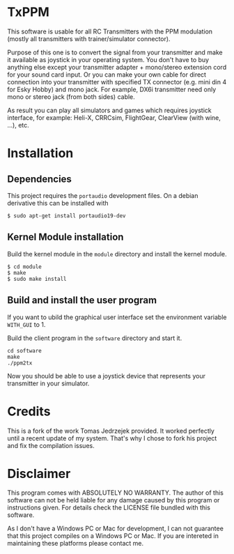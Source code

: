 # TxPPM

This software is usable for all RC Transmitters with the PPM modulation
(mostly all transmitters with trainer/simulator connector).

Purpose of this one is to convert the signal from your transmitter
and make it available as joystick in your operating system.
You don't have to buy anything else except your transmitter
adapter + mono/stereo extension cord for your sound card input.
Or you can make your own cable for direct connection into your transmitter
with specified TX connector (e.g. mini din 4 for Esky Hobby) and mono jack.
For example, DX6i transmitter need only mono or stereo jack (from both sides) cable.

As result you can play all simulators and games which requires joystick interface,
for example: Heli-X, CRRCsim, FlightGear, ClearView (with wine, ...), etc.

# Installation

## Dependencies

This project requires the ```portaudio``` development files.
On a debian derivative this can be installed with
```
$ sudo apt-get install portaudio19-dev
```

## Kernel Module installation

Build the kernel module in the ```module``` directory and install the kernel module.

```
$ cd module
$ make
$ sudo make install
```

## Build and install the user program

If you want to ubild the graphical user interface set the environment variable ```WITH_GUI``` to 1.

Build the client program in the ```software``` directory and start it.

```
cd software
make
./ppm2tx
```

Now you should be able to use a joystick device that represents your transmitter in your simulator.

# Credits

This is a fork of the work Tomas Jedrzejek provided. It worked perfectly
until a recent update of my system. That's why I chose to fork his project and fix the compilation issues.

# Disclaimer

This program comes with ABSOLUTELY NO WARRANTY.
The author of this software can not be held liable for any damage caused by this program or instructions given.
For details check the LICENSE file bundled with this software.

As I don't have a Windows PC or Mac for development, I can not guarantee that this
project compiles on a Windows PC or Mac. If you are intereted in maintaining these
platforms please contact me.

